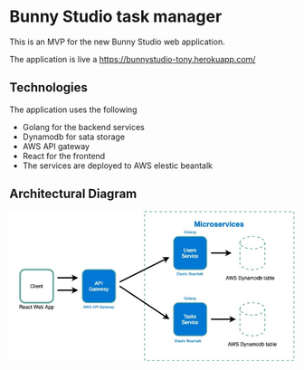 # Bunny Studio task manager

This is an MVP for the new Bunny Studio web application.

The application is live a https://bunnystudio-tony.herokuapp.com/

## Technologies
The application uses the following
- Golang for the backend services
- Dynamodb for sata storage
- AWS API gateway
- React for the frontend
- The services are deployed to AWS elestic beantalk

## Architectural Diagram
![alt text](https://github.com/ademuanthony/bunnystudio/blob/master/screens/design.jpg?raw=true)
